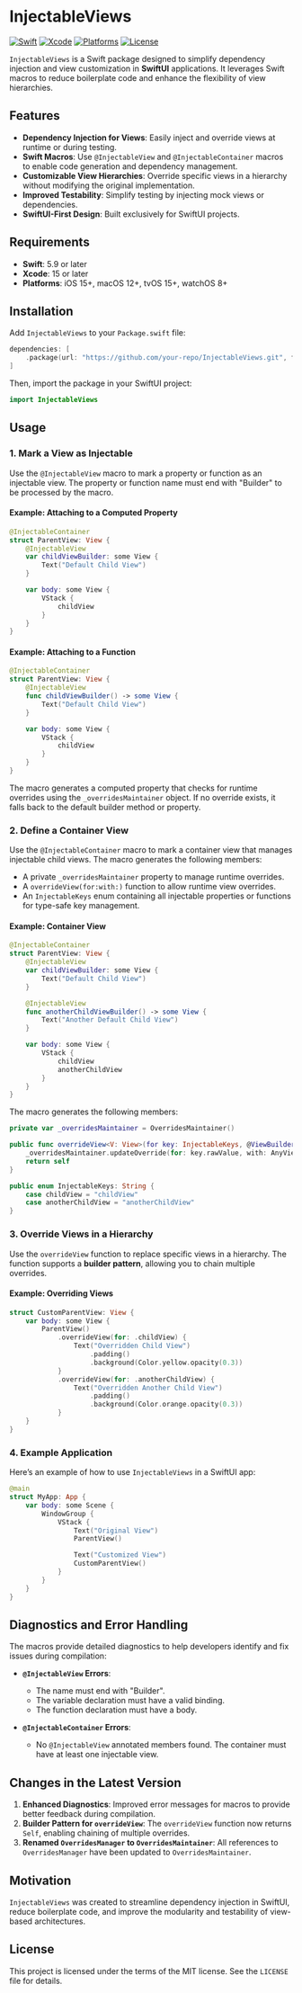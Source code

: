 # InjectableViews

[![Swift](https://img.shields.io/badge/Swift-5.9%2B-orange?logo=swift)](https://swift.org)
[![Xcode](https://img.shields.io/badge/Xcode-15%2B-blue?logo=xcode)](https://developer.apple.com/xcode/)
[![Platforms](https://img.shields.io/badge/platforms-iOS%2015%2B%20%7C%20macOS%2012%2B%20%7C%20tvOS%2015%2B%20%7C%20watchOS%208%2B-lightgrey?logo=apple)](https://developer.apple.com/documentation/swiftui)
[![License](https://img.shields.io/badge/license-MIT-green)](LICENSE)

`InjectableViews` is a Swift package designed to simplify dependency injection and view customization in **SwiftUI** applications. It leverages Swift macros to reduce boilerplate code and enhance the flexibility of view hierarchies.

## Features

- **Dependency Injection for Views**: Easily inject and override views at runtime or during testing.
- **Swift Macros**: Use `@InjectableView` and `@InjectableContainer` macros to enable code generation and dependency management.
- **Customizable View Hierarchies**: Override specific views in a hierarchy without modifying the original implementation.
- **Improved Testability**: Simplify testing by injecting mock views or dependencies.
- **SwiftUI-First Design**: Built exclusively for SwiftUI projects.

## Requirements

- **Swift**: 5.9 or later
- **Xcode**: 15 or later
- **Platforms**: iOS 15+, macOS 12+, tvOS 15+, watchOS 8+

## Installation

Add `InjectableViews` to your `Package.swift` file:

```swift
dependencies: [
    .package(url: "https://github.com/your-repo/InjectableViews.git", from: "1.0.0")
]
```

Then, import the package in your SwiftUI project:

```swift
import InjectableViews
```

## Usage

### 1. Mark a View as Injectable

Use the `@InjectableView` macro to mark a property or function as an injectable view. The property or function name must end with "Builder" to be processed by the macro.

#### Example: Attaching to a Computed Property

```swift
@InjectableContainer
struct ParentView: View {
    @InjectableView
    var childViewBuilder: some View {
        Text("Default Child View")
    }

    var body: some View {
        VStack {
            childView
        }
    }
}
```

#### Example: Attaching to a Function

```swift
@InjectableContainer
struct ParentView: View {
    @InjectableView
    func childViewBuilder() -> some View {
        Text("Default Child View")
    }

    var body: some View {
        VStack {
            childView
        }
    }
}
```

The macro generates a computed property that checks for runtime overrides using the `_overridesMaintainer` object. If no override exists, it falls back to the default builder method or property.

### 2. Define a Container View

Use the `@InjectableContainer` macro to mark a container view that manages injectable child views. The macro generates the following members:
- A private `_overridesMaintainer` property to manage runtime overrides.
- A `overrideView(for:with:)` function to allow runtime view overrides.
- An `InjectableKeys` enum containing all injectable properties or functions for type-safe key management.

#### Example: Container View

```swift
@InjectableContainer
struct ParentView: View {
    @InjectableView
    var childViewBuilder: some View {
        Text("Default Child View")
    }

    @InjectableView
    func anotherChildViewBuilder() -> some View {
        Text("Another Default Child View")
    }

    var body: some View {
        VStack {
            childView
            anotherChildView
        }
    }
}
```

The macro generates the following members:

```swift
private var _overridesMaintainer = OverridesMaintainer()

public func overrideView<V: View>(for key: InjectableKeys, @ViewBuilder with viewBuilder: () -> V) -> Self {
    _overridesMaintainer.updateOverride(for: key.rawValue, with: AnyView(viewBuilder()))
    return self
}

public enum InjectableKeys: String {
    case childView = "childView"
    case anotherChildView = "anotherChildView"
}
```

### 3. Override Views in a Hierarchy

Use the `overrideView` function to replace specific views in a hierarchy. The function supports a **builder pattern**, allowing you to chain multiple overrides.

#### Example: Overriding Views

```swift
struct CustomParentView: View {
    var body: some View {
        ParentView()
            .overrideView(for: .childView) {
                Text("Overridden Child View")
                    .padding()
                    .background(Color.yellow.opacity(0.3))
            }
            .overrideView(for: .anotherChildView) {
                Text("Overridden Another Child View")
                    .padding()
                    .background(Color.orange.opacity(0.3))
            }
    }
}
```

### 4. Example Application

Here’s an example of how to use `InjectableViews` in a SwiftUI app:

```swift
@main
struct MyApp: App {
    var body: some Scene {
        WindowGroup {
            VStack {
                Text("Original View")
                ParentView()

                Text("Customized View")
                CustomParentView()
            }
        }
    }
}
```

## Diagnostics and Error Handling

The macros provide detailed diagnostics to help developers identify and fix issues during compilation:

- **`@InjectableView` Errors**:
  - The name must end with "Builder".
  - The variable declaration must have a valid binding.
  - The function declaration must have a body.

- **`@InjectableContainer` Errors**:
  - No `@InjectableView` annotated members found. The container must have at least one injectable view.

## Changes in the Latest Version

1. **Enhanced Diagnostics**: Improved error messages for macros to provide better feedback during compilation.
2. **Builder Pattern for `overrideView`**: The `overrideView` function now returns `Self`, enabling chaining of multiple overrides.
3. **Renamed `OverridesManager` to `OverridesMaintainer`**: All references to `OverridesManager` have been updated to `OverridesMaintainer`.

## Motivation

`InjectableViews` was created to streamline dependency injection in SwiftUI, reduce boilerplate code, and improve the modularity and testability of view-based architectures.

## License

This project is licensed under the terms of the MIT license. See the `LICENSE` file for details.
```
